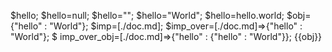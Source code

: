 $hello;
$hello=null;
$hello="";
$hello="World";
$hello=hello.world;
$obj={"hello" : "World"};
$imp=[./doc.md];
$imp_over=[./doc.md]=>{"hello" : "World"};
$ imp_over_obj=[./doc.md]=>{"hello" : {"hello" : "World"}};
{{obj}}